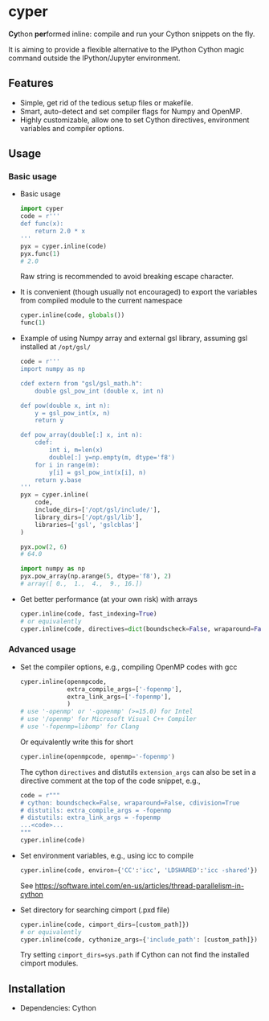 # cyper

**Cy**thon **per**formed inline: compile and run your Cython snippets on the fly.

It is aiming to provide a flexible alternative to the IPython Cython magic command outside the IPython/Jupyter environment.

## Features

- Simple, get rid of the tedious setup files or makefile.
- Smart, auto-detect and set compiler flags for Numpy and OpenMP.
- Highly customizable, allow one to set Cython directives, environment variables and compiler options.

## Usage

### Basic usage

- Basic usage
  ```python
  import cyper
  code = r'''
  def func(x):
      return 2.0 * x
  '''
  pyx = cyper.inline(code)
  pyx.func(1)
  # 2.0
  ```
  Raw string is recommended to avoid breaking escape character.

- It is convenient (though usually not encouraged) to export the variables from compiled module to the current namespace
  ```python
  cyper.inline(code, globals())
  func(1)
  ```

- Example of using Numpy array and external gsl library, assuming gsl installed at `/opt/gsl/`
  ```python
  code = r'''
  import numpy as np
  
  cdef extern from "gsl/gsl_math.h":
      double gsl_pow_int (double x, int n)
  
  def pow(double x, int n):
      y = gsl_pow_int(x, n)
      return y
  
  def pow_array(double[:] x, int n):
      cdef:
          int i, m=len(x)
          double[:] y=np.empty(m, dtype='f8')
      for i in range(m):
          y[i] = gsl_pow_int(x[i], n)
      return y.base
  '''
  pyx = cyper.inline(
      code,
      include_dirs=['/opt/gsl/include/'],
      library_dirs=['/opt/gsl/lib'],
      libraries=['gsl', 'gslcblas']
  )
  
  pyx.pow(2, 6)
  # 64.0
  
  import numpy as np
  pyx.pow_array(np.arange(5, dtype='f8'), 2)
  # array([ 0.,  1.,  4.,  9., 16.])
  ```
  
- Get better performance (at your own risk) with arrays
  ```python
  cyper.inline(code, fast_indexing=True)
  # or equivalently
  cyper.inline(code, directives=dict(boundscheck=False, wraparound=False))
  ```

### Advanced usage

- Set the compiler options, e.g., compiling OpenMP codes with gcc
  ```python
  cyper.inline(openmpcode,
               extra_compile_args=['-fopenmp'],
               extra_link_args=['-fopenmp'],
               )
  # use '-openmp' or '-qopenmp' (>=15.0) for Intel
  # use '/openmp' for Microsoft Visual C++ Compiler
  # use '-fopenmp=libomp' for Clang
  ```
  Or equivalently write this for short
  ```python
  cyper.inline(openmpcode, openmp='-fopenmp')
  ```
  
  The cython `directives` and distutils `extension_args` can also be set in a directive comment at the top of the code snippet, e.g.,
  ```python
  code = r"""
  # cython: boundscheck=False, wraparound=False, cdivision=True
  # distutils: extra_compile_args = -fopenmp
  # distutils: extra_link_args = -fopenmp
  ...<code>...
  """
  cyper.inline(code)
  ```

- Set environment variables, e.g., using icc to compile
  ```python
  cyper.inline(code, environ={'CC':'icc', 'LDSHARED':'icc -shared'})
  ```
  See https://software.intel.com/en-us/articles/thread-parallelism-in-cython

- Set directory for searching cimport (.pxd file)
  ```python
  cyper.inline(code, cimport_dirs=[custom_path]})
  # or equivalently
  cyper.inline(code, cythonize_args={'include_path': [custom_path]})
  ```
  Try setting `cimport_dirs=sys.path` if Cython can not find the installed cimport modules.

## Installation

- Dependencies: Cython
